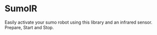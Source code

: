 # SumoIR
 Easily activate your sumo robot using this library and an infrared sensor. Prepare, Start and Stop.
